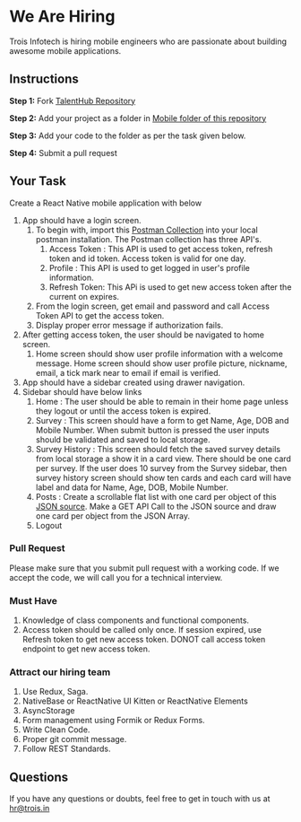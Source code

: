 # We Are Hiring
Trois Infotech is hiring mobile engineers who are passionate about building awesome mobile applications.

## Instructions
**Step 1:** Fork [TalentHub Repository](https://github.com/troisinfotech/TalentHub)
 
 **Step 2:** Add your project as a folder in [Mobile folder of this repository](https://github.com/troisinfotech/TalentHub/tree/master/Mobile) 
 
 **Step 3:** Add your code to the folder as per the task given below.
 
 **Step 4:** Submit a pull request 

## Your Task

Create a React Native mobile application with below 

1. App should have a login screen.
   1. To begin with, import this [Postman Collection](https://www.getpostman.com/collections/31fa78252ece7e079f94) into your local postman installation. The Postman collection has three API's. 
      1. Access Token : This API is used to get access token, refresh token and id token. Access token is valid for one day.
      1. Profile : This API is used to get logged in user's profile information.
      1. Refresh Token: This APi is used to get new access token after the current on expires.
   1. From the login screen, get email and password and call Access Token API to get the access token. 
   1. Display proper error message if authorization fails.
1. After getting access token, the user should be navigated to home screen.
   1. Home screen should show user profile information with a welcome message. Home screen should show user profile picture, nickname, email, a tick mark near to email if email is verified.
1. App should have a sidebar created using drawer navigation.
1. Sidebar should have below links
   1. Home : The user should be able to remain in their home page unless they logout or until the access token is expired.
   1. Survey : This screen should have a form to get Name, Age, DOB and Mobile Number. When submit button is pressed the user inputs should be validated and saved to local storage. 
   1. Survey History : This screen should fetch the saved survey details from local storage a show it in a card view. There should be one card per survey. If the user does 10 survey from the Survey sidebar, then survey history screen should show ten cards and each card will have label and data for Name, Age, DOB, Mobile Number.
   1. Posts : Create a scrollable flat list with one card per object of this [JSON source](https://mockend.com/troisinfotech/TalentHub/posts). Make a GET API Call to the JSON source and draw one card per object from the JSON Array.
   1. Logout
   
### Pull Request
Please make sure that you submit pull request with a working code. 
If we accept the code, we will call you for a technical interview.

### Must Have
1. Knowledge of class components and functional components.
2. Access token should be called only once. If session expired, use Refresh token to get new access token. DONOT call access token endpoint to get new access token.

### Attract our hiring team
1. Use Redux, Saga.
2. NativeBase or ReactNative UI Kitten or ReactNative Elements
3. AsyncStorage
3. Form management using Formik or Redux Forms.
4. Write Clean Code.
5. Proper git commit message.
6. Follow REST Standards.

## Questions
If you have any questions or doubts, feel free to get in touch with us at hr@trois.in
